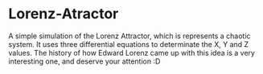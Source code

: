 # Lorenz-Atractor
A simple simulation of the Lorenz Attractor, which is represents a chaotic system. It uses three differential equations to determinate the X, Y and Z values. The history of how Edward Lorenz came up with this idea is a very interesting one, and deserve your attention :D
